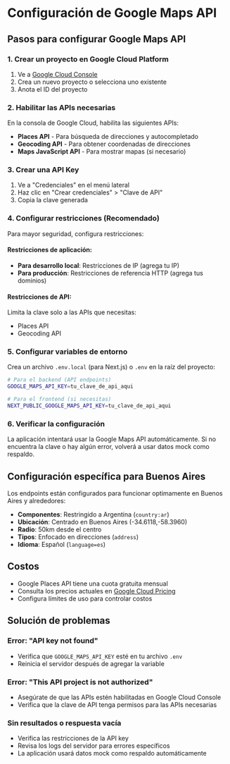 # Configuración de Google Maps API

## Pasos para configurar Google Maps API

### 1. Crear un proyecto en Google Cloud Platform

1. Ve a [Google Cloud Console](https://console.cloud.google.com/)
2. Crea un nuevo proyecto o selecciona uno existente
3. Anota el ID del proyecto

### 2. Habilitar las APIs necesarias

En la consola de Google Cloud, habilita las siguientes APIs:

- **Places API** - Para búsqueda de direcciones y autocompletado
- **Geocoding API** - Para obtener coordenadas de direcciones
- **Maps JavaScript API** - Para mostrar mapas (si necesario)

### 3. Crear una API Key

1. Ve a "Credenciales" en el menú lateral
2. Haz clic en "Crear credenciales" > "Clave de API"
3. Copia la clave generada

### 4. Configurar restricciones (Recomendado)

Para mayor seguridad, configura restricciones:

#### Restricciones de aplicación:
- **Para desarrollo local**: Restricciones de IP (agrega tu IP)
- **Para producción**: Restricciones de referencia HTTP (agrega tus dominios)

#### Restricciones de API:
Limita la clave solo a las APIs que necesitas:
- Places API
- Geocoding API

### 5. Configurar variables de entorno

Crea un archivo `.env.local` (para Next.js) o `.env` en la raíz del proyecto:

```bash
# Para el backend (API endpoints)
GOOGLE_MAPS_API_KEY=tu_clave_de_api_aqui

# Para el frontend (si necesitas)
NEXT_PUBLIC_GOOGLE_MAPS_API_KEY=tu_clave_de_api_aqui
```

### 6. Verificar la configuración

La aplicación intentará usar la Google Maps API automáticamente. Si no encuentra la clave o hay algún error, volverá a usar datos mock como respaldo.

## Configuración específica para Buenos Aires

Los endpoints están configurados para funcionar optimamente en Buenos Aires y alrededores:

- **Componentes**: Restringido a Argentina (`country:ar`)
- **Ubicación**: Centrado en Buenos Aires (-34.6118,-58.3960)
- **Radio**: 50km desde el centro
- **Tipos**: Enfocado en direcciones (`address`)
- **Idioma**: Español (`language=es`)

## Costos

- Google Places API tiene una cuota gratuita mensual
- Consulta los precios actuales en [Google Cloud Pricing](https://cloud.google.com/maps-platform/pricing)
- Configura límites de uso para controlar costos

## Solución de problemas

### Error: "API key not found"
- Verifica que `GOOGLE_MAPS_API_KEY` esté en tu archivo `.env`
- Reinicia el servidor después de agregar la variable

### Error: "This API project is not authorized"
- Asegúrate de que las APIs estén habilitadas en Google Cloud Console
- Verifica que la clave de API tenga permisos para las APIs necesarias

### Sin resultados o respuesta vacía
- Verifica las restricciones de la API key
- Revisa los logs del servidor para errores específicos
- La aplicación usará datos mock como respaldo automáticamente